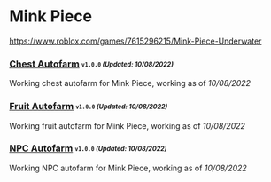 # Mink Piece
https://www.roblox.com/games/7615296215/Mink-Piece-Underwater

### [Chest Autofarm](/MinkPiece/Scripts/chestfarm.lua) <sub><sup>`v1.0.0` *(Updated: 10/08/2022)*</sup></sub>
Working chest autofarm for Mink Piece, working as of *10/08/2022*

### [Fruit Autofarm](/MinkPiece/Scripts/fruitfarm.lua) <sub><sup>`v1.0.0` *(Updated: 10/08/2022)*</sup></sub>
Working fruit autofarm for Mink Piece, working as of *10/08/2022*

### [NPC Autofarm](/MinkPiece/Scripts/autofarm.lua) <sub><sup>`v1.0.0` *(Updated: 10/08/2022)*</sup></sub>
Working NPC autofarm for Mink Piece, working as of *10/08/2022*
